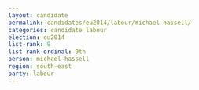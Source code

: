 ```yaml
---
layout: candidate
permalink: candidates/eu2014/labour/michael-hassell/
categories: candidate labour
election: eu2014
list-rank: 9
list-rank-ordinal: 9th
person: michael-hassell
region: south-east
party: labour
---
```

